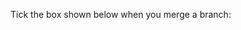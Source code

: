 Tick the box shown below when you merge a branch:

<pic src="{{baseUrl}}/gitAndGithub/branch/images/mergeBranchDialog.png" height="150" />
<p/>

